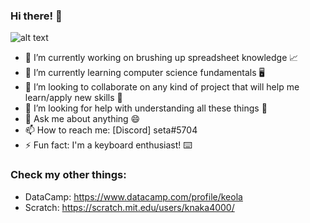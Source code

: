 ### Hi there! 👋

![alt text](https://user-images.githubusercontent.com/101081243/157005209-f9622af3-b8d1-4e69-bc6a-a2e5d518c183.gif)

- 🔭 I’m currently working on brushing up spreadsheet knowledge 📈
- 🌱 I’m currently learning computer science fundamentals 🖥️
- 👯 I’m looking to collaborate on any kind of project that will help me learn/apply new skills 🥼
- 🤔 I’m looking for help with understanding all these things 🧠
- 💬 Ask me about anything 😄
- 📫 How to reach me: [Discord] seta#5704
- ⚡ Fun fact: I'm a keyboard enthusiast! ⌨️


### Check my other things:

- DataCamp: https://www.datacamp.com/profile/keola
- Scratch: https://scratch.mit.edu/users/knaka4000/
